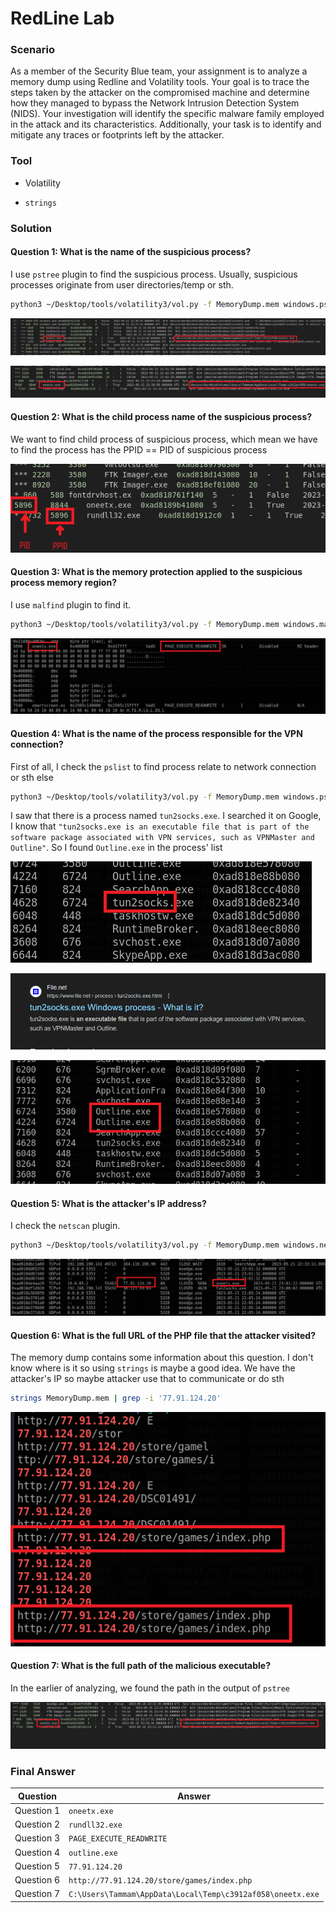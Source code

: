 # RedLine Lab

### Scenario

As a member of the Security Blue team, your assignment is to analyze a memory dump using Redline and Volatility tools. Your goal is to trace the steps taken by the attacker on the compromised machine and determine how they managed to bypass the Network Intrusion Detection System (NIDS). Your investigation will identify the specific malware family employed in the attack and its characteristics. Additionally, your task is to identify and mitigate any traces or footprints left by the attacker.

### Tool

- Volatility

- `strings`

### Solution

#### Question 1: What is the name of the suspicious process?

I use `pstree` plugin to find the suspicious process. Usually, suspicious processes originate from user directories/temp or sth.

```bash
python3 ~/Desktop/tools/volatility3/vol.py -f MemoryDump.mem windows.pstree
```

![image](./assets/1.png)

![image](./assets/2.png)

#### Question 2: What is the child process name of the suspicious process?

We want to find child process of suspicious process, which mean we have to find the process has the PPID == PID of suspicious process

![image](./assets/3.png)

#### Question 3: What is the memory protection applied to the suspicious process memory region?

I use `malfind` plugin to find it.

```bash
python3 ~/Desktop/tools/volatility3/vol.py -f MemoryDump.mem windows.malfind
```

![image](./assets/4.png)

#### Question 4: What is the name of the process responsible for the VPN connection?

First of all, I check the `pslist` to find process relate to network connection or sth else

```bash
python3 ~/Desktop/tools/volatility3/vol.py -f MemoryDump.mem windows.pslist
```

I saw that there is a process named `tun2socks.exe`. I searched it on Google, I know that `"tun2socks.exe is an executable file that is part of the software package associated with VPN services, such as VPNMaster and Outline"`. So I found `Outline.exe` in the process' list

![image](./assets/5.png)

![image](./assets/6.png)

![image](./assets/7.png)

#### Question 5: What is the attacker's IP address?

I check the `netscan` plugin.

```bash
python3 ~/Desktop/tools/volatility3/vol.py -f MemoryDump.mem windows.netscan
```

![image](./assets/8.png)


#### Question 6: What is the full URL of the PHP file that the attacker visited?

The memory dump contains some information about this question. I don't know where is it so using `strings` is maybe a good idea. We have the attacker's IP so maybe attacker use that to communicate or do sth

```bash
strings MemoryDump.mem | grep -i '77.91.124.20'
```

![image](./assets/9.png)

#### Question 7: What is the full path of the malicious executable?

In the earlier of analyzing, we found the path in the output of `pstree`

![image](./assets/10.png)


### Final Answer

| Question | Answer |
|---|----|
| Question 1 | `oneetx.exe` | 
| Question 2 | `rundll32.exe` | 
| Question 3 | `PAGE_EXECUTE_READWRITE` |
| Question 4 | `outline.exe` |
| Question 5 | `77.91.124.20`|
| Question 6 | `http://77.91.124.20/store/games/index.php` |
| Question 7 | `C:\Users\Tammam\AppData\Local\Temp\c3912af058\oneetx.exe` |


